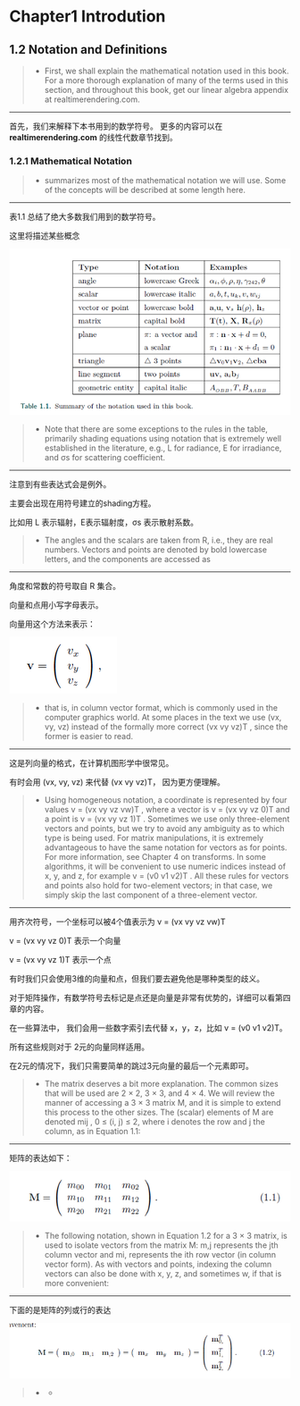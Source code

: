 ﻿# Chapter1 Introdution

## 1.2 Notation and Definitions
>* First, we shall explain the mathematical notation used in this book. For a more
thorough explanation of many of the terms used in this section, and throughout this
book, get our linear algebra appendix at realtimerendering.com.
---
首先，我们来解释下本书用到的数学符号。
更多的内容可以在 **realtimerendering.com** 的线性代数章节找到。

### 1.2.1 Mathematical Notation

>* summarizes most of the mathematical notation we will use. Some of the
concepts will be described at some length here.
---
表1.1 总结了绝大多数我们用到的数学符号。

这里将描述某些概念

![数学符号表](pic/1/数学符号表.png)
>* Note that there are some exceptions to the rules in the table, primarily shading
equations using notation that is extremely well established in the literature, e.g., L
for radiance, E for irradiance, and σs for scattering coefficient.
---
注意到有些表达式会是例外。

主要会出现在用符号建立的shading方程。

比如用 L 表示辐射，E表示辐射度，σs 表示散射系数。

>* The angles and the scalars are taken from R, i.e., they are real numbers. Vectors
and points are denoted by bold lowercase letters, and the components are accessed as
---
角度和常数的符号取自 R 集合。

向量和点用小写字母表示。

向量用这个方法来表示：

![向量](pic/1/向量.png)

>* that is, in column vector format, which is commonly used in the computer graphics
world. At some places in the text we use (vx, vy, vz) instead of the formally more
correct (vx vy vz)T , since the former is easier to read.
---
这是列向量的格式，在计算机图形学中很常见。

有时会用 (vx, vy, vz) 来代替 (vx vy vz)T， 因为更方便理解。

>* Using homogeneous notation, a coordinate is represented by four values v =
(vx vy vz vw)T , where a vector is v = (vx vy vz 0)T and a point is
v = (vx vy vz 1)T . Sometimes we use only three-element vectors and points, but we
try to avoid any ambiguity as to which type is being used. For matrix manipulations,
it is extremely advantageous to have the same notation for vectors as for points. For
more information, see Chapter 4 on transforms. In some algorithms, it will be convenient
to use numeric indices instead of x, y, and z, for example v = (v0 v1 v2)T . All
these rules for vectors and points also hold for two-element vectors; in that case, we
simply skip the last component of a three-element vector.
---
用齐次符号，一个坐标可以被4个值表示为 v = (vx vy vz vw)T

v = (vx vy vz 0)T 表示一个向量

v = (vx vy vz 1)T 表示一个点

有时我们只会使用3维的向量和点，但我们要去避免他是哪种类型的歧义。

对于矩阵操作，有数学符号去标记是点还是向量是非常有优势的，详细可以看第四章的内容。

在一些算法中， 我们会用一些数字索引去代替 x，y，z，比如 v = (v0 v1 v2)T。

所有这些规则对于 2元的向量同样适用。

在2元的情况下，我们只需要简单的跳过3元向量的最后一个元素即可。

>* The matrix deserves a bit more explanation. The common sizes that will be used
are 2 × 2, 3 × 3, and 4 × 4. We will review the manner of accessing a 3 × 3 matrix
M, and it is simple to extend this process to the other sizes. The (scalar) elements of
M are denoted mij , 0 ≤ (i, j) ≤ 2, where i denotes the row and j the column, as in
Equation 1.1:
---
矩阵的表达如下：

![矩阵](pic/1/矩阵.png)

>* The following notation, shown in Equation 1.2 for a 3 × 3 matrix, is used to isolate
vectors from the matrix M: m,j represents the jth column vector and mi, represents
the ith row vector (in column vector form). As with vectors and points, indexing
the column vectors can also be done with x, y, z, and sometimes w, if that is more
convenient:
---
下面的是矩阵的列或行的表达

![矩阵2](pic/1/矩阵2.png)

>* *




